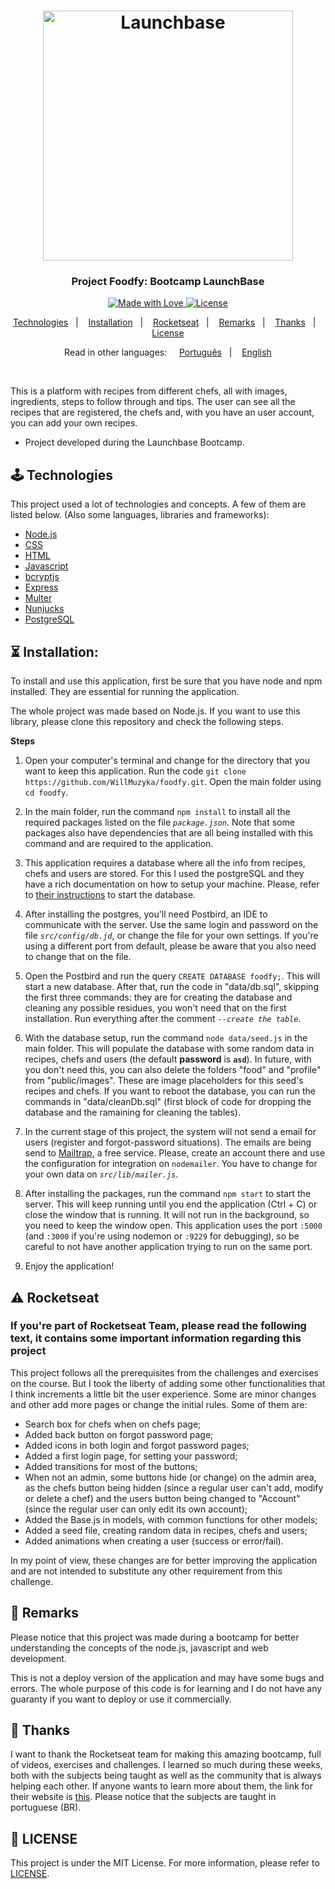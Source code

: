 <h1  align="center">
<img  alt="Launchbase"  src="https://storage.googleapis.com/golden-wind/bootcamp-launchbase/logo.png"  width="400px" />
</h1>
<h3  align="center">
Project Foodfy: Bootcamp LaunchBase
</h3>

<p  align="center">
<a  href="https://rocketseat.com.br">
<img  alt="Made with Love"  src="https://img.shields.io/badge/made%20with-love-%23F8952D">
</a>
<a  href="LICENSE">
<img  alt="License"  src="https://img.shields.io/badge/license-MIT-%23F8952D">
</a>
</p>

<p  align="center">
<a  href="#joystick-technologies">Technologies</a>&nbsp;&nbsp;&nbsp;|&nbsp;&nbsp;&nbsp;
<a  href="#hourglass_flowing_sand-installation">Installation</a>&nbsp;&nbsp;&nbsp;|&nbsp;&nbsp;&nbsp;
<a  href="#warning-rocketseat">Rocketseat</a>&nbsp;&nbsp;&nbsp;|&nbsp;&nbsp;&nbsp;
<a  href="#cop-remarks">Remarks</a>&nbsp;&nbsp;&nbsp;|&nbsp;&nbsp;&nbsp;
<a  href="#handshake-thanks">Thanks</a>&nbsp;&nbsp;&nbsp;|&nbsp;&nbsp;&nbsp;
<a  href="#memo-license">License</a>
</p>

<p  align="center">
Read in other languages:&nbsp&nbsp&nbsp&nbsp
<a  href="README.ptBR.md">Português</a>&nbsp;&nbsp;&nbsp;|&nbsp;&nbsp;&nbsp;
<a  href="README.md">English</a>
</p>
<br />

This is a platform with recipes from different chefs, all with images, ingredients, steps to follow through and tips. The user can see all the recipes that are registered, the chefs and, with you have an user account, you can add your own recipes.

- Project developed during the Launchbase Bootcamp.

## :joystick: Technologies

This project used a lot of technologies and concepts. A few of them are listed below.
(Also some languages, libraries and frameworks):

* [Node.js](https://nodejs.org/)
* [CSS](https://developer.mozilla.org/docs/Web/CSS)
* [HTML](https://developer.mozilla.org/docs/Web/HTML)
* [Javascript](https://developer.mozilla.org/docs/Web/JavaScript)
* [bcryptjs](https://www.npmjs.com/package/bcryptjs)
* [Express](https://expressjs.com/)
* [Multer](https://github.com/expressjs/multer)
* [Nunjucks](https://mozilla.github.io/nunjucks/)
* [PostgreSQL](https://www.postgresql.org/)

## :hourglass_flowing_sand: Installation:

To install and use this application, first be sure that you have node and npm installed. They are essential for running the application.

The whole project was made based on Node.js. If you want to use this library, please clone this repository and check the following steps.

**Steps**

1. Open your computer's terminal and change for the directory that you want to keep this application. Run the code `git clone https://github.com/WillMuzyka/foodfy.git`. Open the main folder using `cd foodfy`.

2. In the main folder, run the command `npm install` to install all the required packages listed on the file *`package.json`*. Note that some packages also have dependencies that are all being installed with this command and are required to the application.

3. This application requires a database where all the info from recipes, chefs and users are stored. For this I used the postgreSQL and they have a rich documentation on how to setup your machine. Please, refer to [their instructions](https://www.postgresql.org/docs/12/tutorial-install.html) to start the database.

4. After installing the postgres, you'll need Postbird, an IDE to communicate with the server. Use the same login and password on the file *`src/config/db.jd`*, or change the file for your own settings. If you're using a different port from default, please be aware that you also need to change that on the file.

5. Open the Postbird and run the query `CREATE DATABASE foodfy;`. This will start a new database. After that, run the code in "data/db.sql", skipping the first three commands: they are for creating the database and cleaning any possible residues, you won't need that on the first installation. Run everything after the comment *`--create the table`*.

6. With the database setup, run the command `node data/seed.js` in the main folder. This will populate the database with some random data in recipes, chefs and users (the default **password** is **`asd`**). In future, with you don't need this, you can also delete the folders "food" and "profile" from "public/images". These are image placeholders for this seed's recipes and chefs. If you want to reboot the database, you can run the commands in "data/cleanDb.sql" (first block of code for dropping the database and the ramaining for cleaning the tables).

7. In the current stage of this project, the system will not send a email for users (register and forgot-password situations). The emails are being send to [Mailtrap](https://mailtrap.io/), a free service. Please, create an account there and use the configuration for integration on `nodemailer`. You have to change for your own data on *`src/lib/mailer.js`*.

8. After installing the packages, run the command `npm start` to start the server. This will keep running until you end the application (Ctrl + C) or close the window that is running. It will not run in the background, so you need to keep the window open. This application uses the port `:5000` (and `:3000` if you're using nodemon or `:9229` for debugging), so be careful to not have another application trying to run on the same port.

9. Enjoy the application!

## :warning: Rocketseat
### If you're part of Rocketseat Team, please read the following text, it contains some important information regarding this project 

This project follows all the prerequisites from the challenges and exercises on the course. But I took the liberty of adding some other functionalities that I think increments a little bit the user experience. Some are minor changes and other add more pages or change the initial rules. Some of them are:

* Search box for chefs when on chefs page;
* Added back button on forgot password page;
* Added icons in both login and forgot password pages;
* Added a first login page, for setting your password;
* Added transitions for most of the buttons;
* When not an admin, some buttons hide (or change) on the admin area, as the chefs button being hidden (since a regular user can't add, modify or delete a chef) and the users button being changed to "Account" (since the regular user can only edit its own account);
* Added the Base.js in models, with common functions for other models;
* Added a seed file, creating random data in recipes, chefs and users;
* Added animations when creating a user (success or error/fail).

In my point of view, these changes are for better improving the application and are not intended to substitute any other requirement from this challenge.

## :cop: Remarks

Please notice that this project was made during a bootcamp for better understanding the concepts of the node.js, javascript and web development.

This is not a deploy version of the application and may have some bugs and errors. The whole purpose of this code is for learning and I do not have any guaranty if you want to deploy or use it commercially.

## :handshake: Thanks

I want to thank the Rocketseat team for making this amazing bootcamp, full of videos, exercises and challenges. I learned so much during these weeks, both with the subjects being taught as well as the community that is always helping each other. If anyone wants to learn more about them, the link for their website is [this](https://rocketseat.com.br/). Please notice that the subjects are taught in portuguese (BR).

## :memo: LICENSE

This project is under the MIT License. For more information, please refer to [LICENSE](LICENSE).
